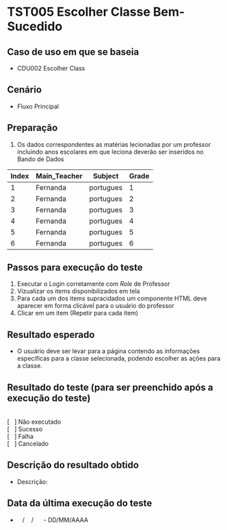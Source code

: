 # TST005 Escolher Classe Bem-Sucedido

## Caso de uso em que se baseia
- CDU002 Escolher Class

## Cenário
- Fluxo Principal

## Preparação
1. Os dados correspondentes as matérias lecionadas por um professor incluindo anos escolares em que leciona deverão ser inseridos no Bando de Dados

| Index | Main_Teacher | Subject | Grade |
|-------|--------------|---------|-------|
|   1   |   Fernanda  |  portugues   |   1   |
|   2   |   Fernanda  |  portugues   |   2   |
|   3   |   Fernanda  |  portugues   |   3   |
|   4   |   Fernanda  |  portugues   |   4   |
|   5   |   Fernanda  |  portugues   |   5   |
|   6   |   Fernanda  |  portugues   |   6   |


## Passos para execução do teste
1. Executar o Login corretamente com *Role* de Professor
2. Vizualizar os items disponibilizados em tela
3. Para cada um dos items supracidados um componente HTML deve aparecer em forma clicável para o usuário do professor
4. Clicar em um item (Repetir para cada item)

## Resultado esperado
- O usuário deve ser levar para a página contendo as informações específicas para a classe selecionada, podendo escolher as ações para a classe.

## Resultado do teste (para ser preenchido após a execução do teste)
<br>
[&nbsp;&nbsp;&nbsp;] Não executado
<br>
[&nbsp;&nbsp;&nbsp;] Sucesso
<br>
[&nbsp;&nbsp;&nbsp;] Falha
<br>
[&nbsp;&nbsp;&nbsp;] Cancelado

## Descrição do resultado obtido
- Descrição: 

## Data da última execução do teste
-  &nbsp;&nbsp; / &nbsp;&nbsp; / &nbsp;&nbsp;&nbsp;&nbsp; - DD/MM/AAAA
